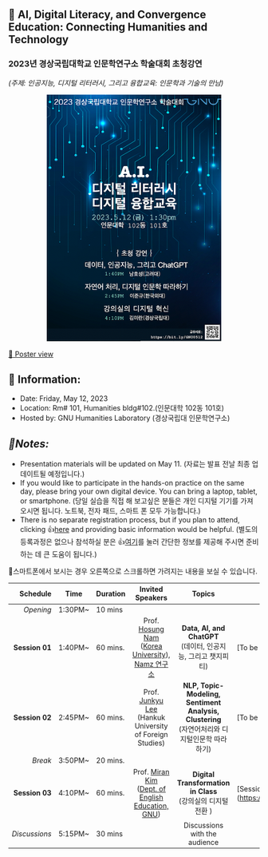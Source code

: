 ## 🌵 AI, Digital Literacy, and Convergence Education: Connecting Humanities and Technology  
### 2023년 경상국립대학교 인문학연구소 학술대회 초청강연 
_(주제: 인공지능, 디지털 리터러시, 그리고 융합교육: 인문학과 기술의 만남)_

<p align="center">
  <img src="poster_small.png" width="350" title="hover text">
</p>

[🔎 Poster view](https://github.com/MK316/workshops/blob/main/20230512_GNU/images/GNU0523_poster.png)
## 🌱 Information:
+ Date: Friday, May 12, 2023
+ Location: Rm# 101, Humanities bldg#102.(인문대학 102동 101호)
+ Hosted by: GNU Humanities Laboratory (경상국립대 인문학연구소)

## _🌱Notes:_  
+ Presentation materials will be updated on May 11. (자료는 발표 전날 최종 업데이트될 예정입니다.) 
+ If you would like to participate in the hands-on practice on the same day, please bring your own digital device. You can bring a laptop, tablet, or smartphone. (당일 실습을 직접 해 보고싶은 분들은 개인 디지털 기기를 가져오시면 됩니다. 노트북, 전자 패드, 스마트 폰 모두 가능합니다.)
+ There is no separate registration process, but if you plan to attend, clicking 👍[here](https://forms.gle/2Txq7cp3Vugfs88H9) and providing basic information would be helpful. (별도의 등록과정은 없으나 참석하실 분은 👍[여기](https://forms.gle/2Txq7cp3Vugfs88H9)를 눌러 간단한 정보를 제공해 주시면 준비하는 데 큰 도움이 됩니다.)

📲스마트폰에서 보시는 경우 오른쪽으로 스크롤하면 가려지는 내용을 보실 수 있습니다. 

|Schedule | Time | Duration | Invited Speakers | Topics | Lecture materials |
|--:|--|--|:--:|:--:|--|
|_Opening_| 1:30PM~ | 10 mins | |  ||
|**Session 01** |1:40PM~  | 60 mins.| Prof. [Hosung Nam](https://github.com/hsnam95) <Br>([Korea University](https://english.korea.ac.kr/english/about/professor.do)),<br>[Namz 연구소](https://www.youtube.com/@namz8170/featured) |  **Data, AI, and ChatGPT** <br>(데이터, 인공지능, 그리고 챗지피티) | [To be updated (5/11)]|
|**Session 02** |2:45PM~  | 60 mins.| Prof. [Junkyu Lee](http://builder.hufs.ac.kr/user/indexSub.action?codyMenuSeq=81372758&siteId=gse2&menuType=T&uId=1&sortChar=A&linkUrl=1_4.html&mainFrame=right#gse2_09) <br>(Hankuk University of Foreign Studies) |**NLP, Topic-Modeling, Sentiment Analysis, Clustering** <br>(자연어처리와 디지털인문학 따라하기) |[To be updated (5/11)]|
|_Break_| 3:50PM~  |20 mins.  |||
|**Session 03** |4:10PM~ | 60 mins.| Prof. [Miran Kim](https://github.com/MK316) <br>([Dept. of English Education, GNU](https://www.gnu.ac.kr/englishedu/pi/prfsr/selectPrfsrIntrdView.do?mi=7463&ctgrySn=1403)) | **Digital Transformation in Class** <br>(강의실의 디지털 전환 ) |[Session3 자료링크(https://github.com/MK316/workshops/blob/main/20230512_GNU/GNU_session03.ipynb)|
| _Discussions_| 5:15PM~ | 30 mins|  |Discussions with the audience ||


